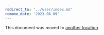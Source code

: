 ```yaml
---
redirect_to: '../user/index.md'
remove_date: '2023-06-09'
---
```


This document was moved to [another location](../user/index.md).

<!-- This redirect file can be deleted after <2023-06-09>. -->
<!-- Redirects that point to other docs in the same project expire in three months. -->
<!-- Redirects that point to docs in a different project or site (for example, link is not relative and starts with `https:`) expire in one year. -->
<!-- Before deletion, see: https://docs.gitlab.com/ee/development/documentation/redirects.html -->
